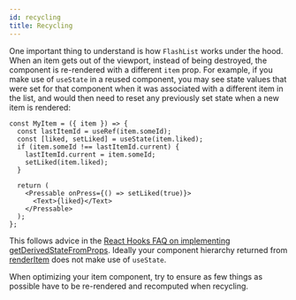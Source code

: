 ```yaml
---
id: recycling
title: Recycling
---
```


One important thing to understand is how `FlashList` works under the hood. When an item gets out of the viewport, instead of being destroyed, the component is re-rendered with a different `item` prop. For example, if you make use of `useState` in a reused component, you may see state values that were set for that component when it was associated with a different item in the list, and would then need to reset any previously set state when a new item is rendered:

```tsx
const MyItem = ({ item }) => {
  const lastItemId = useRef(item.someId);
  const [liked, setLiked] = useState(item.liked);
  if (item.someId !== lastItemId.current) {
    lastItemId.current = item.someId;
    setLiked(item.liked);
  }

  return (
    <Pressable onPress={() => setLiked(true)}>
      <Text>{liked}</Text>
    </Pressable>
  );
};
```

This follows advice in the [React Hooks FAQ on implementing getDerivedStateFromProps](https://reactjs.org/docs/hooks-faq.html#how-do-i-implement-getderivedstatefromprops). Ideally your component hierarchy returned from [renderItem](../fundamentals/usage.md#renderitem) does not make use of `useState`.

When optimizing your item component, try to ensure as few things as possible have to be re-rendered and recomputed when recycling.
